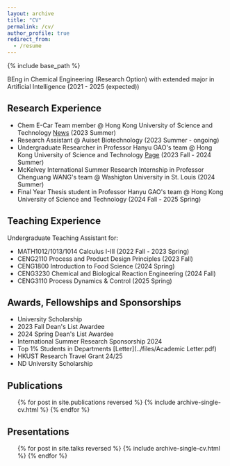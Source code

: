 ```yaml
---
layout: archive
title: "CV"
permalink: /cv/
author_profile: true
redirect_from:
  - /resume
---
```


{% include base_path %}

BEng in Chemical Engineering (Research Option) with extended major in Artificial Intelligence (2021 - 2025 (expected))

## Research Experience
- Chem E-Car Team member @ Hong Kong University of Science and Technology [News](https://seng.hkust.edu.hk/news/20231211/hkust-chem-e-car-team-placed-11th-globally-and-won-best-video-award-2023-aiche-chem-e-car-competition) (2023 Summer)
- Research Assistant @ Auiset Biotechnology (2023 Summer - ongoing)
- Undergraduate Researcher in Professor Hanyu GAO's team @ Hong Kong University of Science and Technology
  [Page](https://hanyugao.com/tina-leung/)  (2023 Fall - 2024 Summer)
- McKelvey International Summer Research Internship in Professor Chenguang WANG's team @ Washigton University in St. Louis (2024 Summer)
- Final Year Thesis student in Professor Hanyu GAO's team @ Hong Kong University of Science and Technology (2024 Fall - 2025 Spring)

## Teaching Experience

Undergraduate Teaching Assistant for: 

- MATH1012/1013/1014 Calculus I-III (2022 Fall - 2023 Spring)
- CENG2110 Process and Product Design Principles (2023 Fall)
- CENG1800 Introduction to Food Science  (2024 Spring)
- CENG3230 Chemical and Biological Reaction Engineering (2024 Fall)
- CENG3110 Process Dynamics & Control (2025 Spring)

## Awards, Fellowships and Sponsorships
- University Scholarship
- 2023 Fall Dean's List Awardee
- 2024 Spring Dean's List Awardee
- International Summer Research Sponsorship 2024
- Top 1% Students in Departments [Letter](../files/Academic Letter.pdf)
- HKUST Research Travel Grant 24/25
- ND University Scholarship
  

## Publications

  <ul>{% for post in site.publications reversed %}
    {% include archive-single-cv.html %}
  {% endfor %}</ul>

## Presentations

  <ul>{% for post in site.talks reversed %}
    {% include archive-single-cv.html %}
  {% endfor %}</ul>

